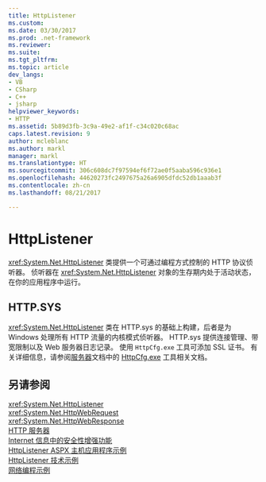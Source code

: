 ```yaml
---
title: HttpListener
ms.custom: 
ms.date: 03/30/2017
ms.prod: .net-framework
ms.reviewer: 
ms.suite: 
ms.tgt_pltfrm: 
ms.topic: article
dev_langs:
- VB
- CSharp
- C++
- jsharp
helpviewer_keywords:
- HTTP
ms.assetid: 5b89d3fb-3c9a-49e2-af1f-c34c020c68ac
caps.latest.revision: 9
author: mcleblanc
ms.author: markl
manager: markl
ms.translationtype: HT
ms.sourcegitcommit: 306c608dc7f97594ef6f72ae0f5aaba596c936e1
ms.openlocfilehash: 44620273fc2497675a26a6905dfdc52db1aaab3f
ms.contentlocale: zh-cn
ms.lasthandoff: 08/21/2017

---
```

# <a name="httplistener"></a>HttpListener
<xref:System.Net.HttpListener> 类提供一个可通过编程方式控制的 HTTP 协议侦听器。 侦听器在 <xref:System.Net.HttpListener> 对象的生存期内处于活动状态，在你的应用程序中运行。  
  
## <a name="httpsys"></a>HTTP.SYS  
 <xref:System.Net.HttpListener> 类在 HTTP.sys 的基础上构建，后者是为 Windows 处理所有 HTTP 流量的内核模式侦听器。 HTTP.sys 提供连接管理、带宽限制以及 Web 服务器日志记录。 使用 `HttpCfg.exe` 工具可添加 SSL 证书。 有关详细信息，请参阅[服务器](http://go.microsoft.com/fwlink/?LinkID=178285)文档中的 [HttpCfg.exe](http://go.microsoft.com/fwlink/?LinkID=178284) 工具相关文档。  
  
## <a name="see-also"></a>另请参阅  
 <xref:System.Net.HttpListener>   
 <xref:System.Net.HttpWebRequest>   
 <xref:System.Net.HttpWebResponse>   
 [HTTP 服务器](http://go.microsoft.com/fwlink/?LinkID=178285)   
 [Internet 信息中的安全性增强功能](http://go.microsoft.com/fwlink/?LinkID=178286)   
 [HttpListener ASPX 主机应用程序示例](http://go.microsoft.com/fwlink/?LinkID=179560)   
 [HttpListener 技术示例](http://go.microsoft.com/fwlink/?LinkID=179558)   
 [网络编程示例](../../../docs/framework/network-programming/network-programming-samples.md)


